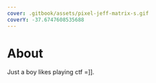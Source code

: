 ```yaml
---
cover: .gitbook/assets/pixel-jeff-matrix-s.gif
coverY: -37.6747608535688
---
```


# About

Just a boy likes playing ctf =]].
